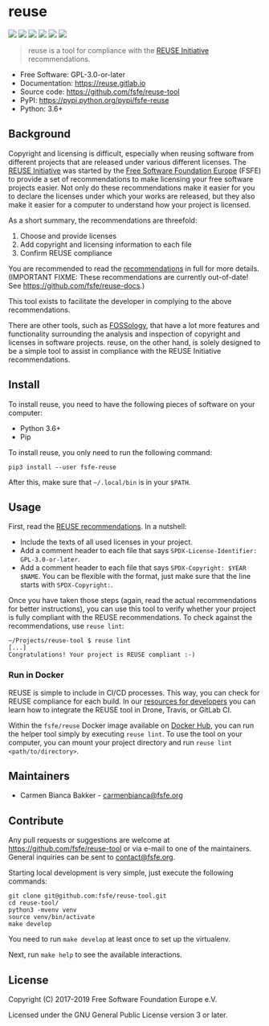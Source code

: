<!--
SPDX-Copyright: 2017-2019 Free Software Foundation Europe e.V.

SPDX-License-Identifier: CC-BY-SA-4.0
-->

# reuse

[![](https://img.shields.io/pypi/l/fsfe-reuse.svg)](https://www.gnu.org/licenses/gpl-3.0.html)
[![](https://img.shields.io/pypi/v/fsfe-reuse.svg)](https://pypi.python.org/pypi/fsfe-reuse)
[![](https://img.shields.io/pypi/pyversions/fsfe-reuse.svg)](https://pypi.python.org/pypi/fsfe-reuse)
[![](https://reuse.software/badge/reuse-compliant.svg)](https://reuse.software/)
[![](https://img.shields.io/badge/readme_style-standard-brightgreen.svg)](https://github.com/RichardLitt/standard-readme)
[![](https://img.shields.io/pypi/status/fsfe-reuse.svg)](https://pypi.python.org/pypi/fsfe-reuse)

> reuse is a tool for compliance with the [REUSE
> Initiative](https://reuse.software/) recommendations.

-   Free Software: GPL-3.0-or-later
-   Documentation: <https://reuse.gitlab.io>
-   Source code: <https://github.com/fsfe/reuse-tool>
-   PyPI: <https://pypi.python.org/pypi/fsfe-reuse>
-   Python: 3.6+

## Background

Copyright and licensing is difficult, especially when reusing software
from different projects that are released under various different
licenses. The [REUSE Initiative](https://reuse.software/) was started by
the [Free Software Foundation Europe](https://fsfe.org) (FSFE) to
provide a set of recommendations to make licensing your free software
projects easier. Not only do these recommendations make it easier for
you to declare the licenses under which your works are released, but
they also make it easier for a computer to understand how your project
is licensed.

As a short summary, the recommendations are threefold:

1.  Choose and provide licenses
2.  Add copyright and licensing information to each file
3.  Confirm REUSE compliance

You are recommended to read the
[recommendations](https://reuse.software/practices/) in full for more
details. (IMPORTANT FIXME: These recommendations are currently out-of-date!
See <https://github.com/fsfe/reuse-docs>.)

This tool exists to facilitate the developer in complying to the above
recommendations.

There are other tools, such as [FOSSology](https://www.fossology.org/),
that have a lot more features and functionality surrounding the analysis
and inspection of copyright and licenses in software projects. reuse, on
the other hand, is solely designed to be a simple tool to assist in
compliance with the REUSE Initiative recommendations.

## Install

To install reuse, you need to have the following pieces of software on
your computer:

-   Python 3.6+
-   Pip

To install reuse, you only need to run the following command:

    pip3 install --user fsfe-reuse

After this, make sure that `~/.local/bin` is in your `$PATH`.

## Usage

First, read the [REUSE
recommendations](https://reuse.software/practices/). In a nutshell:

-   Include the texts of all used licenses in your project.
-   Add a comment header to each file that says
    `SPDX-License-Identifier:
     GPL-3.0-or-later`.
-   Add a comment header to each file that says
    `SPDX-Copyright: $YEAR $NAME`. You can be flexible with the format,
    just make sure that the line starts with `SPDX-Copyright:`.

Once you have taken those steps (again, read the actual recommendations
for better instructions), you can use this tool to verify whether your
project is fully compliant with the REUSE recommendations. To check
against the recommendations, use `reuse lint`:

    ~/Projects/reuse-tool $ reuse lint
    [...]
    Congratulations! Your project is REUSE compliant :-)

### Run in Docker

REUSE is simple to include in CI/CD processes. This way, you can check
for REUSE compliance for each build. In our [resources for
developers](https://reuse.software/dev/) you can learn how to integrate
the REUSE tool in Drone, Travis, or GitLab CI.

Within the `fsfe/reuse` Docker image available on [Docker
Hub](https://hub.docker.com/r/fsfe/reuse), you can run the helper tool
simply by executing `reuse lint`. To use the tool on your computer, you can
mount your project directory and run `reuse lint <path/to/directory>`.

## Maintainers

-   Carmen Bianca Bakker - <carmenbianca@fsfe.org>

## Contribute

Any pull requests or suggestions are welcome at
<https://github.com/fsfe/reuse-tool> or via e-mail to one of the maintainers.
General inquiries can be sent to <contact@fsfe.org>.

Starting local development is very simple, just execute the following
commands:

    git clone git@github.com:fsfe/reuse-tool.git
    cd reuse-tool/
    python3 -mvenv venv
    source venv/bin/activate
    make develop

You need to run `make develop` at least once to set up the virtualenv.

Next, run `make help` to see the available interactions.

## License

Copyright (C) 2017-2019 Free Software Foundation Europe e.V.

Licensed under the GNU General Public License version 3 or later.
